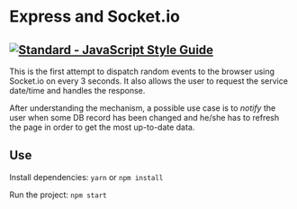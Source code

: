 # Express and Socket.io

[![Standard - JavaScript Style Guide](https://img.shields.io/badge/code%20style-standard-brightgreen.svg)](http://standardjs.com/)
---

This is the first attempt to dispatch random events to the browser using Socket.io on every 3 seconds. It also allows the user to request the service date/time and handles the response.

After understanding the mechanism, a possible use case is to *notify* the user when some DB record has been changed and he/she has to refresh the page in order to get the most up-to-date data.


## Use

Install dependencies:
`yarn` or `npm install`

Run the project:
`npm start`
